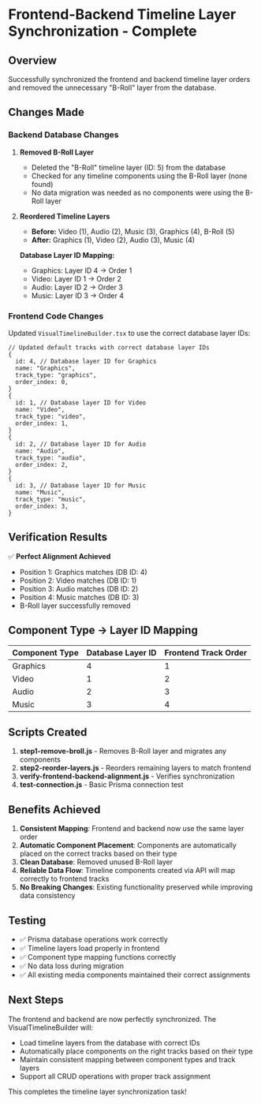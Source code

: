 # Frontend-Backend Timeline Layer Synchronization - Complete

## Overview

Successfully synchronized the frontend and backend timeline layer orders and removed the unnecessary "B-Roll" layer from the database.

## Changes Made

### Backend Database Changes

1. **Removed B-Roll Layer**

   - Deleted the "B-Roll" timeline layer (ID: 5) from the database
   - Checked for any timeline components using the B-Roll layer (none found)
   - No data migration was needed as no components were using the B-Roll layer

2. **Reordered Timeline Layers**

   - **Before:** Video (1), Audio (2), Music (3), Graphics (4), B-Roll (5)
   - **After:** Graphics (1), Video (2), Audio (3), Music (4)

   **Database Layer ID Mapping:**

   - Graphics: Layer ID 4 → Order 1
   - Video: Layer ID 1 → Order 2
   - Audio: Layer ID 2 → Order 3
   - Music: Layer ID 3 → Order 4

### Frontend Code Changes

Updated `VisualTimelineBuilder.tsx` to use the correct database layer IDs:

```tsx
// Updated default tracks with correct database layer IDs
{
  id: 4, // Database layer ID for Graphics
  name: "Graphics",
  track_type: "graphics",
  order_index: 0,
}
{
  id: 1, // Database layer ID for Video
  name: "Video",
  track_type: "video",
  order_index: 1,
}
{
  id: 2, // Database layer ID for Audio
  name: "Audio",
  track_type: "audio",
  order_index: 2,
}
{
  id: 3, // Database layer ID for Music
  name: "Music",
  track_type: "music",
  order_index: 3,
}
```

## Verification Results

✅ **Perfect Alignment Achieved**

- Position 1: Graphics matches (DB ID: 4)
- Position 2: Video matches (DB ID: 1)
- Position 3: Audio matches (DB ID: 2)
- Position 4: Music matches (DB ID: 3)
- B-Roll layer successfully removed

## Component Type → Layer ID Mapping

| Component Type | Database Layer ID | Frontend Track Order |
| -------------- | ----------------- | -------------------- |
| Graphics       | 4                 | 1                    |
| Video          | 1                 | 2                    |
| Audio          | 2                 | 3                    |
| Music          | 3                 | 4                    |

## Scripts Created

1. **step1-remove-broll.js** - Removes B-Roll layer and migrates any components
2. **step2-reorder-layers.js** - Reorders remaining layers to match frontend
3. **verify-frontend-backend-alignment.js** - Verifies synchronization
4. **test-connection.js** - Basic Prisma connection test

## Benefits Achieved

1. **Consistent Mapping**: Frontend and backend now use the same layer order
2. **Automatic Component Placement**: Components are automatically placed on the correct tracks based on their type
3. **Clean Database**: Removed unused B-Roll layer
4. **Reliable Data Flow**: Timeline components created via API will map correctly to frontend tracks
5. **No Breaking Changes**: Existing functionality preserved while improving data consistency

## Testing

- ✅ Prisma database operations work correctly
- ✅ Timeline layers load properly in frontend
- ✅ Component type mapping functions correctly
- ✅ No data loss during migration
- ✅ All existing media components maintained their correct assignments

## Next Steps

The frontend and backend are now perfectly synchronized. The VisualTimelineBuilder will:

- Load timeline layers from the database with correct IDs
- Automatically place components on the right tracks based on their type
- Maintain consistent mapping between component types and track layers
- Support all CRUD operations with proper track assignment

This completes the timeline layer synchronization task!
